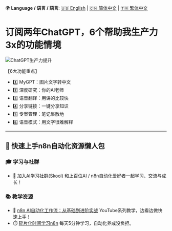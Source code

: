 🌍 **Language / 语言 / 語言**: [🇺🇸 English](./readme-en.md) | [🇨🇳 简体中文](./readme-cn.md) | [🇹🇼 繁体中文](./readme.md)

# 订阅两年ChatGPT，6个帮助我生产力3x的功能情境

![ChatGPT生产力提升](https://github.com/qwedsazxc78/ai-automation-n8n/blob/main/n8n/33-7-tips-chatgpt/cover.png?raw=true)

【6大功能重点】

* 1️⃣ MyGPT：图片文字转中文
* 2️⃣ 深度研究：你的AI老师
* 3️⃣ 语音翻译：用讲的比较快
* 4️⃣ 分享链接：一键分享知识
* 5️⃣ 专案管理：笔记集散地
* 6️⃣ 语音模式：用文字很难解释

---

## 🚀 快速上手n8n自动化资源懒人包

### 🎓 学习与社群

* 🔗 [加入AI学习社群(Skool)](https://www.skool.com/ai-brain-alex/about?ref=5dde9b20e8e7432aa9a01df6e89685f4)
  和上百位AI / n8n自动化爱好者一起学习、交流与成长！

### 📚 教学资源

* 🎥 [n8n AI自动化工作流：从基础到进阶实战](https://youtube.com/playlist?list=PLUf88uk7T54I83MBdbuXgUuA8rVklF4FA&si=wHsQw8YJu-erSdLd)
  YouTube系列教学，边看边做快速上手！
* ⏱️ [碎片化时间学习n8n](https://youtube.com/playlist?list=PLUf88uk7T54Iv6LV2NFgdTghaX2cPhtgH&si=G3gj2qn179ZFUqAZ)
  每天5分钟学习，自动化养成没负担。